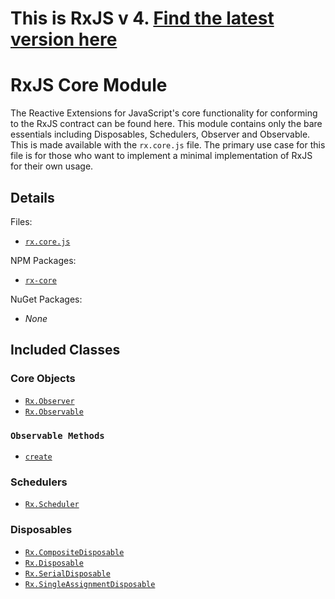 # This is RxJS v 4. [Find the latest version here](https://github.com/reactivex/rxjs)
# RxJS Core Module #

The Reactive Extensions for JavaScript's core functionality for conforming to the RxJS contract can be found here.  This module contains only the bare essentials including Disposables, Schedulers, Observer and Observable.  This is made available with the `rx.core.js` file.  The primary use case for this file is for those who want to implement a minimal implementation of RxJS for their own usage.

## Details ##

Files:
- [`rx.core.js`](https://github.com/Reactive-Extensions/RxJS/blob/master/dist/rx.core.js)

NPM Packages:
- [`rx-core`](https://www.npmjs.com/package/rx-core)

NuGet Packages:
- _None_

## Included Classes ##

### Core Objects

- [`Rx.Observer`](https://github.com/Reactive-Extensions/RxJS/blob/master/doc/api/core/observer.md)
- [`Rx.Observable`](https://github.com/Reactive-Extensions/RxJS/blob/master/doc/api/core/observable.md)

### `Observable Methods`
- [`create`](https://github.com/Reactive-Extensions/RxJS/blob/master/doc/api/core/operators/create.md)

### Schedulers

- [`Rx.Scheduler`](https://github.com/Reactive-Extensions/RxJS/blob/master/doc/api/schedulers/scheduler.md)

### Disposables

- [`Rx.CompositeDisposable`](https://github.com/Reactive-Extensions/RxJS/blob/master/doc/api/disposables/compositedisposable.md)
- [`Rx.Disposable`](https://github.com/Reactive-Extensions/RxJS/blob/master/doc/api/disposables/disposable.md)
- [`Rx.SerialDisposable`](https://github.com/Reactive-Extensions/RxJS/blob/master/doc/api/disposables/serialdisposable.md)
- [`Rx.SingleAssignmentDisposable`](https://github.com/Reactive-Extensions/RxJS/blob/master/doc/api/disposables/singleassignmentdisposable.md)
